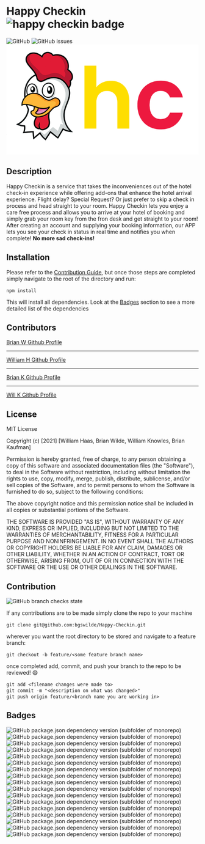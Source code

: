 # Happy Checkin ![happy checkin badge](https://img.shields.io/badge/HappyCheckin-simple-red)
![GitHub](https://img.shields.io/github/license/bgswilde/Happy-Checkin?style=plastic) ![GitHub issues](https://img.shields.io/github/issues/bgswilde/Happy-Checkin?style=plastic)
![Happy checkin logo](client/public/assets/images/hc3.png)

## Description
Happy Checkin is a service that takes the inconveniences out of the hotel check-in experience while offering add-ons that enhance the hotel arrival experience.  Flight delay? Special Request? Or just prefer to skip a check in process and head straight to your room.
Happy Checkin lets you enjoy a care free process and allows you to arrive at your hotel of booking and simply grab your room key from the fron desk and get straight to your room! After creating an account and supplying your booking information, our APP lets you see your check in status in real time and notifies you when complete! 
**No more sad check-ins!**

## Installation
Please refer to the [Contribution Guide](#contribution), but once those steps are completed simply navigate to the root of the directory and run:
```
npm install
```
This will install all dependencies.  Look at the [Badges](#badges) section to see a more detailed list of the dependencies

## Contributors
[Brian W Github Profile](https://github.com/bgswilde)

---

[William H Github Profile](https://github.com/Will2tall)

---

[Brian K Github Profile]()

---

[Will K Github Profile](https://github.com/wfknowles)

## License
MIT License

Copyright (c) [2021] [William Haas, Brian Wilde, William Knowles, Brian Kaufman]

Permission is hereby granted, free of charge, to any person obtaining a copy
of this software and associated documentation files (the "Software"), to deal
in the Software without restriction, including without limitation the rights
to use, copy, modify, merge, publish, distribute, sublicense, and/or sell
copies of the Software, and to permit persons to whom the Software is
furnished to do so, subject to the following conditions:

The above copyright notice and this permission notice shall be included in all
copies or substantial portions of the Software.

THE SOFTWARE IS PROVIDED "AS IS", WITHOUT WARRANTY OF ANY KIND, EXPRESS OR
IMPLIED, INCLUDING BUT NOT LIMITED TO THE WARRANTIES OF MERCHANTABILITY,
FITNESS FOR A PARTICULAR PURPOSE AND NONINFRINGEMENT. IN NO EVENT SHALL THE
AUTHORS OR COPYRIGHT HOLDERS BE LIABLE FOR ANY CLAIM, DAMAGES OR OTHER
LIABILITY, WHETHER IN AN ACTION OF CONTRACT, TORT OR OTHERWISE, ARISING FROM,
OUT OF OR IN CONNECTION WITH THE SOFTWARE OR THE USE OR OTHER DEALINGS IN THE
SOFTWARE.

## Contribution
![GitHub branch checks state](https://img.shields.io/github/checks-status/bgswilde/Happy-Checkin/main?color=orange&style=plastic)

If any contributions are to be made simply clone the repo to your machine
```
git clone git@github.com:bgswilde/Happy-Checkin.git
```
wherever you want the root directory to be stored and navigate to a feature branch:
```
git checkout -b feature/<some feature branch name>
```
once completed add, commit, and push your branch to the repo to be reviewed! 😄
```
git add <filename changes were made to>
git commit -m "<description on what was changed>"
git push origin feature/<branch name you are working in>
```

## Badges
![GitHub package.json dependency version (subfolder of monorepo)](https://img.shields.io/github/package-json/dependency-version/bgswilde/Happy-Checkin/mongoose?style=plastic) ![GitHub package.json dependency version (subfolder of monorepo)](https://img.shields.io/github/package-json/dependency-version/bgswilde/Happy-Checkin/apollo-server-express?style=plastic) ![GitHub package.json dependency version (subfolder of monorepo)](https://img.shields.io/github/package-json/dependency-version/bgswilde/Happy-Checkin/dotenv?style=plastic) ![GitHub package.json dependency version (subfolder of monorepo)](https://img.shields.io/github/package-json/dependency-version/bgswilde/Happy-Checkin/dotenv?style=plastic) ![GitHub package.json dependency version (subfolder of monorepo)](https://img.shields.io/github/package-json/dependency-version/bgswilde/Happy-Checkin/dotenv?style=plastic) ![GitHub package.json dependency version (subfolder of monorepo)](https://img.shields.io/github/package-json/dependency-version/bgswilde/Happy-Checkin/express?style=plastic) ![GitHub package.json dependency version (subfolder of monorepo)](https://img.shields.io/github/package-json/dependency-version/bgswilde/Happy-Checkin/graphql?style=plastic) ![GitHub package.json dependency version (subfolder of monorepo)](https://img.shields.io/github/package-json/dependency-version/bgswilde/Happy-Checkin/jsonwebtoken?style=plastic) ![GitHub package.json dependency version (subfolder of monorepo)](https://img.shields.io/github/package-json/dependency-version/bgswilde/Happy-Checkin/react?color=purple&filename=client%2Fpackage.json&style=plastic) ![GitHub package.json dependency version (subfolder of monorepo)](https://img.shields.io/github/package-json/dependency-version/bgswilde/Happy-Checkin/react?color=purple&filename=client%2Fpackage.json&style=plastic) ![GitHub package.json dependency version (subfolder of monorepo)](https://img.shields.io/github/package-json/dependency-version/bgswilde/Happy-Checkin/react?color=purple&filename=client%2Fpackage.json&style=plastic) ![GitHub package.json dependency version (subfolder of monorepo)](https://img.shields.io/github/package-json/dependency-version/bgswilde/Happy-Checkin/jwt-decode?color=purple&filename=client%2Fpackage.json&style=plastic) ![GitHub package.json dependency version (subfolder of monorepo)](https://img.shields.io/github/package-json/dependency-version/bgswilde/Happy-Checkin/@apollo/client?color=purple&filename=client%2Fpackage.json&style=plastic) ![GitHub package.json dependency version (subfolder of monorepo)](https://img.shields.io/github/package-json/dependency-version/bgswilde/Happy-Checkin/react-bootstrap?color=purple&filename=client%2Fpackage.json&style=plastic) ![GitHub package.json dependency version (subfolder of monorepo)](https://img.shields.io/github/package-json/dependency-version/bgswilde/Happy-Checkin/react-dom?color=purple&filename=client%2Fpackage.json&style=plastic) ![GitHub package.json dependency version (subfolder of monorepo)](https://img.shields.io/github/package-json/dependency-version/bgswilde/Happy-Checkin/react-router-dom?color=purple&filename=client%2Fpackage.json&style=plastic) ![GitHub package.json dependency version (subfolder of monorepo)](https://img.shields.io/badge/%40syncfusion%2Fej2--react--calendars-%5E19.3.53-purple)